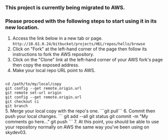 ### This project is currently being migrated to AWS.

### Please proceed with the following steps to start using it in its new location.
1. Access the link below in a new tab or page.
```http://10.61.0.24/bitbucket/projects/HEL/repos/hello/browse```
2. Click on "Fork" at the left-hand corner of the page then follow its instructions to fork the AWS repository.
3. Click on the "Clone" link at the left-hand corner of your AWS fork's page then copy the exposed address.
4. Make your local repo URL point to AWS.
<code>
cd /path/to/my/local/copy
git config --get remote.origin.url
git remote set-url origin <address_from_step_3>
git config --get remote.origin.url
git checkout ci
git branch
</code>
5. Merge your local copy with the repo's one.
```git pull```
6. Commit then push your local changes.
```
git add --all
git status
git commit -m "My comments go here..."
git push
```
7. At this point, you should be able to use your repository normally on AWS the same way you've been using on skydev03.
